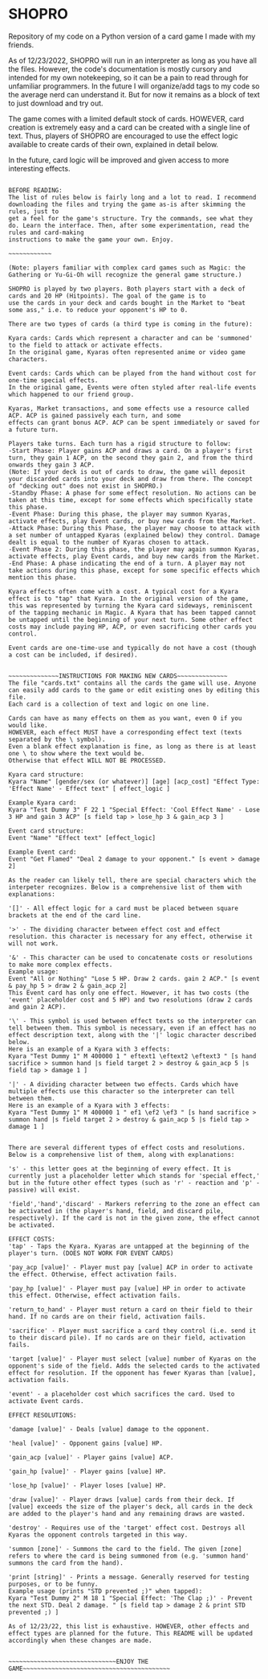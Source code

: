 # SHOPRO
Repository of my code on a Python version of a card game I made with my friends.

As of 12/23/2022, SHOPRO will run in an interpreter as long as you have all the files. However, the code's documentation is mostly cursory and intended for my own notekeeping, so it can be a pain to read through for unfamiliar programmers. In the future I will organize/add tags to my code so the average nerd can understand it. But for now it remains as a block of text to just download and try out.

The game comes with a limited default stock of cards. HOWEVER, card creation is extremely easy and a card can be created with a single line of text.
Thus, players of SHOPRO are encouraged to use the effect logic available to create cards of their own, explained in detail below. 

In the future, card logic will be improved and given access to more interesting effects. 

~~~~~~~~~~~~~~GAME RULES~~~~~~~~~~~~~~

BEFORE READING:
The list of rules below is fairly long and a lot to read. I recommend downloading the files and trying the game as-is after skimming the rules, just to
get a feel for the game's structure. Try the commands, see what they do. Learn the interface. Then, after some experimentation, read the rules and card-making
instructions to make the game your own. Enjoy.

~~~~~~~~~~~~

(Note: players familiar with complex card games such as Magic: the Gathering or Yu-Gi-Oh will recognize the general game structure.)

SHOPRO is played by two players. Both players start with a deck of cards and 20 HP (Hitpoints). The goal of the game is to
use the cards in your deck and cards bought in the Market to "beat some ass," i.e. to reduce your opponent's HP to 0. 

There are two types of cards (a third type is coming in the future):

Kyara cards: Cards which represent a character and can be 'summoned' to the field to attack or activate effects.
In the original game, Kyaras often represented anime or video game characters. 

Event cards: Cards which can be played from the hand without cost for one-time special effects. 
In the original game, Events were often styled after real-life events which happened to our friend group.

Kyaras, Market transactions, and some effects use a resource called ACP. ACP is gained passively each turn, and some
effects can grant bonus ACP. ACP can be spent immediately or saved for a future turn.

Players take turns. Each turn has a rigid structure to follow:
-Start Phase: Player gains ACP and draws a card. On a player's first turn, they gain 1 ACP, on the second they gain 2, and from the third onwards they gain 3 ACP.
(Note: If your deck is out of cards to draw, the game will deposit your discarded cards into your deck and draw from there. The concept of "decking out" does not exist in SHOPRO.)
-Standby Phase: A phase for some effect resolution. No actions can be taken at this time, except for some effects which specifically state this phase.
-Event Phase: During this phase, the player may summon Kyaras, activate effects, play Event cards, or buy new cards from the Market.
-Attack Phase: During this Phase, the player may choose to attack with a set number of untapped Kyaras (explained below) they control. Damage dealt is equal to the number of Kyaras chosen to attack.
-Event Phase 2: During this phase, the player may again summon Kyaras, activate effects, play Event cards, and buy new cards from the Market.
-End Phase: A phase indicating the end of a turn. A player may not take actions during this phase, except for some specific effects which mention this phase.

Kyara effects often come with a cost. A typical cost for a Kyara effect is to "tap" that Kyara. In the original version of the game, this was represented by turning the Kyara card sideways, reminiscent of the tapping mechanic in Magic. A Kyara that has been tapped cannot be untapped until the beginning of your next turn. Some other effect costs may include paying HP, ACP, or even sacrificing other cards you control. 

Event cards are one-time-use and typically do not have a cost (though a cost can be included, if desired). 


~~~~~~~~~~~~~~INSTRUCTIONS FOR MAKING NEW CARDS~~~~~~~~~~~~~~
The file "cards.txt" contains all the cards the game will use. Anyone can easily add cards to the game or edit existing ones by editing this file.
Each card is a collection of text and logic on one line.

Cards can have as many effects on them as you want, even 0 if you would like. 
HOWEVER, each effect MUST have a corresponding effect text (texts separated by the \ symbol).
Even a blank effect explanation is fine, as long as there is at least one \ to show where the text would be. 
Otherwise that effect WILL NOT BE PROCESSED.

Kyara card structure:
Kyara "Name" [gender/sex (or whatever)] [age] [acp_cost] "Effect Type: 'Effect Name' - Effect text" [ effect_logic ]

Example Kyara card:
Kyara "Test Dummy 3" F 22 1 "Special Effect: 'Cool Effect Name' - Lose 3 HP and gain 3 ACP" [s field tap > lose_hp 3 & gain_acp 3 ]

Event card structure: 
Event "Name" "Effect text" [effect_logic]

Example Event card:
Event "Get Flamed" "Deal 2 damage to your opponent." [s event > damage 2]

As the reader can likely tell, there are special characters which the interpeter recognizes. Below is a comprehensive list of them with explanations:

'[]' - All effect logic for a card must be placed between square brackets at the end of the card line.

'>' - The dividing character between effect cost and effect resolution. this character is necessary for any effect, otherwise it will not work.

'&' - This character can be used to concatenate costs or resolutions to make more complex effects.
Example usage:
Event "All or Nothing" "Lose 5 HP. Draw 2 cards. gain 2 ACP." [s event & pay_hp 5 > draw 2 & gain_acp 2]
This Event card has only one effect. However, it has two costs (the 'event' placeholder cost and 5 HP) and two resolutions (draw 2 cards and gain 2 ACP).

'\' - This symbol is used between effect texts so the interpreter can tell between them. This symbol is necessary, even if an effect has no effect description text, along with the '|' logic character described below.
Here is an example of a Kyara with 3 effects:
Kyara "Test Dummy 1" M 400000 1 " eftext1 \eftext2 \eftext3 " [s hand sacrifice > summon hand |s field target 2 > destroy & gain_acp 5 |s field tap > damage 1 ]

'|' - A dividing character between two effects. Cards which have multiple effects use this character so the interpreter can tell between them.
Here is an example of a Kyara with 3 effects:
Kyara "Test Dummy 1" M 400000 1 " ef1 \ef2 \ef3 " [s hand sacrifice > summon hand |s field target 2 > destroy & gain_acp 5 |s field tap > damage 1 ]


There are several different types of effect costs and resolutions. Below is a comprehensive list of them, along with explanations:

's' - this letter goes at the beginning of every effect. It is currently just a placeholder letter which stands for 'special effect,' but in the future other effect types (such as 'r' - reaction and 'p' - passive) will exist.

'field','hand','discard' - Markers referring to the zone an effect can be activated in (the player's hand, field, and discard pile, respectively). If the card is not in the given zone, the effect cannot be activated.

EFFECT COSTS:
'tap' - Taps the Kyara. Kyaras are untapped at the beginning of the player's turn. (DOES NOT WORK FOR EVENT CARDS)

'pay_acp [value]' - Player must pay [value] ACP in order to activate the effect. Otherwise, effect activation fails.

'pay_hp [value]' - Player must pay [value] HP in order to activate this effect. Otherwise, effect activation fails.

'return_to_hand' - Player must return a card on their field to their hand. If no cards are on their field, activation fails.

'sacrifice' - Player must sacrifice a card they control (i.e. send it to their discard pile). If no cards are on their field, activation fails.

'target [value]' - Player must select [value] number of Kyaras on the opponent's side of the field. Adds the selected cards to the activated effect for resolution. If the opponent has fewer Kyaras than [value], activation fails.

'event' - a placeholder cost which sacrifices the card. Used to activate Event cards. 

EFFECT RESOLUTIONS:

'damage [value]' - Deals [value] damage to the opponent.

'heal [value]' - Opponent gains [value] HP.

'gain_acp [value]' - Player gains [value] ACP.

'gain_hp [value]' - Player gains [value] HP.

'lose_hp [value]' - Player loses [value] HP.

'draw [value]' - Player draws [value] cards from their deck. If [value] exceeds the size of the player's deck, all cards in the deck are added to the player's hand and any remaining draws are wasted.

'destroy' - Requires use of the 'target' effect cost. Destroys all Kyaras the opponent controls targeted in this way.

'summon [zone]' - Summons the card to the field. The given [zone] refers to where the card is being summoned from (e.g. 'summon hand' summons the card from the hand).

'print [string]' - Prints a message. Generally reserved for testing purposes, or to be funny.
Example usage (prints "STD prevented ;)" when tapped):
Kyara "Test Dummy 2" M 18 1 "Special Effect: 'The Clap ;)' - Prevent the next STD. Deal 2 damage. " [s field tap > damage 2 & print STD prevented ;) ]

As of 12/23/22, this list is exhaustive. HOWEVER, other effects and effect types are planned for the future. This README will be updated accordingly when these changes are made.


~~~~~~~~~~~~~~~~~~~~~~~~~~~~~~ENJOY THE GAME~~~~~~~~~~~~~~~~~~~~~~~~~~~~~~~~~~~~~~~~~

